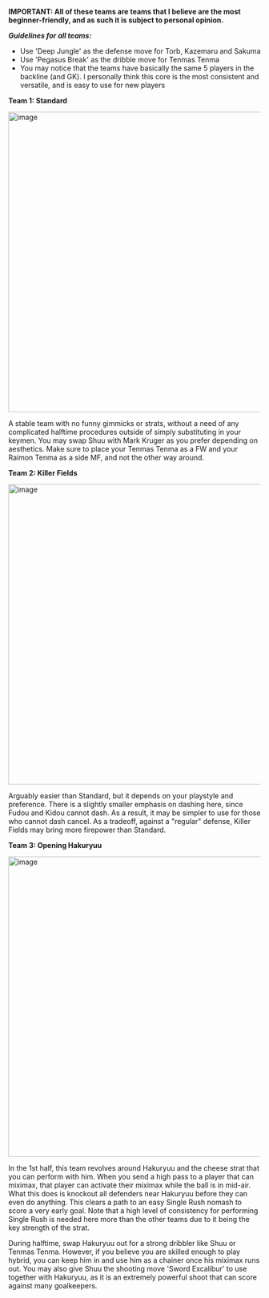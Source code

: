 **IMPORTANT: All of these teams are teams that I believe are the most beginner-friendly, and as such it is subject to personal opinion.**

***Guidelines for all teams:***
- Use 'Deep Jungle' as the defense move for Torb, Kazemaru and Sakuma 
- Use 'Pegasus Break' as the dribble move for Tenmas Tenma
- You may notice that the teams have basically the same 5 players in the backline (and GK). I personally think this core is the most consistent and versatile, and is easy to use for new players 

****Team 1: Standard****

<img width="600" alt="image" src="https://user-images.githubusercontent.com/110833255/227721359-f5274444-5266-48a3-8010-dd8298278547.png">

A stable team with no funny gimmicks or strats,  without a need of any complicated halftime procedures outside of simply substituting in your keymen.
You may swap Shuu with Mark Kruger as you prefer depending on aesthetics. Make sure to place your Tenmas Tenma as a FW
and your Raimon Tenma as a side MF, and not the other way around. 

****Team 2: Killer Fields****

<img width="600" alt="image" src="https://user-images.githubusercontent.com/110833255/227719709-2041ee4a-c9c9-4697-9dda-7e23011c9bbf.png">

Arguably easier than Standard, but it depends on your playstyle and preference. There is a slightly smaller emphasis on dashing here, since Fudou and Kidou cannot
dash. As a result, it may be simpler to use for those who cannot dash cancel. As a tradeoff, against a "regular" defense, Killer Fields may bring more firepower 
than Standard.  

****Team 3: Opening Hakuryuu****

<img width="600" alt="image" src="https://user-images.githubusercontent.com/110833255/227720966-013c2a47-49d7-4a6c-8c7b-23d84c1a165f.png">

In the 1st half, this team revolves around Hakuryuu and the cheese strat that you can perform with him. When you send a high pass to a player that can miximax, that
player can activate their miximax while the ball is in mid-air. What this does is knockout all defenders near Hakuryuu before they can even do anything. This clears 
a path to an easy Single Rush nomash to score a very early goal. Note that a high level of consistency for performing Single Rush is needed here more than the other teams
due to it being the key strength of the strat. 

During halftime, swap Hakuryuu out for a strong dribbler like Shuu or Tenmas Tenma. However, if you believe you are skilled enough to play hybrid, you can keep him in
and use him as a chainer once his miximax runs out. You may also give Shuu the shooting move 'Sword Excalibur' to use together with Hakuryuu, as it is an extremely
powerful shoot that can score against many goalkeepers. 



